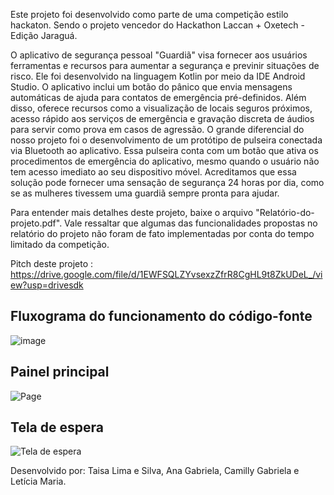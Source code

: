 Este projeto foi desenvolvido como parte de uma competição estilo hackaton. Sendo o projeto vencedor do Hackathon Laccan + Oxetech - Edição Jaraguá.

O aplicativo de segurança pessoal "Guardiã" visa fornecer aos usuários ferramentas e recursos para aumentar a segurança e previnir situações de risco. Ele foi desenvolvido na linguagem Kotlin por meio da IDE Android Studio. O aplicativo inclui um botão do pânico que envia mensagens automáticas de ajuda para contatos de emergência pré-definidos. Além disso, oferece recursos como a visualização de locais seguros próximos, acesso rápido aos serviços de emergência e gravação discreta de áudios para servir como prova em casos de agressão. O grande diferencial do nosso projeto foi o desenvolvimento de um protótipo de pulseira conectada via Bluetooth ao aplicativo. Essa pulseira conta com um botão que ativa os procedimentos de emergência do aplicativo, mesmo quando o usuário não tem acesso imediato ao seu dispositivo móvel. Acreditamos que essa solução pode fornecer uma sensação de segurança 24 horas por dia, como se as mulheres tivessem uma guardiã sempre pronta para ajudar.

Para entender mais detalhes deste projeto, baixe o arquivo "Relatório-do-projeto.pdf". Vale ressaltar que algumas das funcionalidades propostas no relatório do projeto não foram de fato implementadas por conta do tempo limitado da competição. 

Pitch deste projeto : https://drive.google.com/file/d/1EWFSQLZYvsexzZfrR8CgHL9t8ZkUDeL_/view?usp=drivesdk

## Fluxograma do funcionamento do código-fonte
![image](https://github.com/TaisaLima/Guardia/assets/107267331/ed9b8797-89d2-440c-89ae-db4ee4b761f5)


## Painel principal
![Page](https://github.com/TaisaLima/Guardia/assets/107267331/cf831fa1-95ee-413c-9840-8facf72a5993)


## Tela de espera
![Tela de espera](https://github.com/TaisaLima/Guardia/assets/107267331/5c84d1f6-8532-46f6-8a54-f5a9014b033e)


Desenvolvido por: Taisa Lima e Silva, Ana Gabriela, Camilly Gabriela e Letícia Maria.



